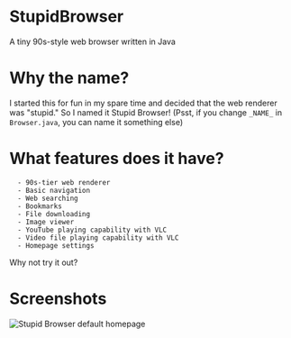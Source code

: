 # StupidBrowser
A tiny 90s-style web browser written in Java

# Why the name?
I started this for fun in my spare time and decided that the web renderer was "stupid." So I named it Stupid Browser!
(Psst, if you change `_NAME_` in `Browser.java`, you can name it something else)

# What features does it have?
```
  - 90s-tier web renderer
  - Basic navigation
  - Web searching
  - Bookmarks
  - File downloading
  - Image viewer
  - YouTube playing capability with VLC
  - Video file playing capability with VLC
  - Homepage settings
```
Why not try it out?

# Screenshots
![Stupid Browser default homepage](https://termer.net/stupidbrowser/stupid_browser.png)
